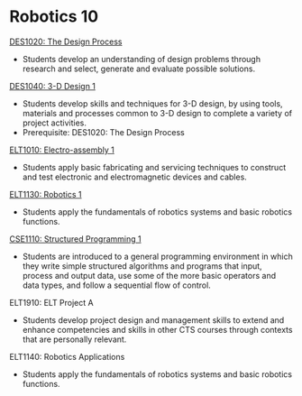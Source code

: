 # Robotics 10

[DES1020: The Design Process](DES1020.md)

* Students develop an understanding of design problems through research and select, generate and evaluate possible solutions.

[DES1040: 3-D Design 1](DES1040.md)

* Students develop skills and techniques for 3-D design, by using tools, materials and processes common to 3-D design to complete a variety of project activities.
* Prerequisite: DES1020: The Design Process

[ELT1010: Electro-assembly 1](ELT1010.md)

* Students apply basic fabricating and servicing techniques to construct and test electronic and electromagnetic devices and cables.

[ELT1130: Robotics 1](ELT1130.md)

* Students apply the fundamentals of robotics systems and basic robotics functions.

[CSE1110: Structured Programming 1](CSE1110.md)

* Students are introduced to a general programming environment in which they write simple structured algorithms and programs that input, process and output data, use some of the more basic operators and data types, and follow a sequential flow of control.

ELT1910: ELT Project A

* Students develop project design and management skills to extend and enhance competencies and skills in other CTS courses through contexts that are personally relevant.

ELT1140: Robotics Applications

* Students apply the fundamentals of robotics systems and basic robotics functions.
